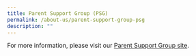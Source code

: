 ```yaml
---
title: Parent Support Group (PSG)
permalink: /about-us/parent-support-group-psg
description: ""
---
```

For more information, please visit our [Parent Support Group site](https://hildanparents.wixsite.com/main).